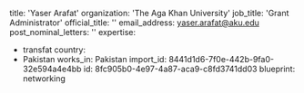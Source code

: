 title: 'Yaser Arafat'
organization: 'The Aga Khan University'
job_title: 'Grant Administrator'
official_title: ''
email_address: yaser.arafat@aku.edu
post_nominal_letters: ''
expertise:
  - transfat
country:
  - Pakistan
works_in: Pakistan
import_id: 8441d1d6-7f0e-442b-9fa0-32e594a4e4bb
id: 8fc905b0-4e97-4a87-aca9-c8fd3741dd03
blueprint: networking
